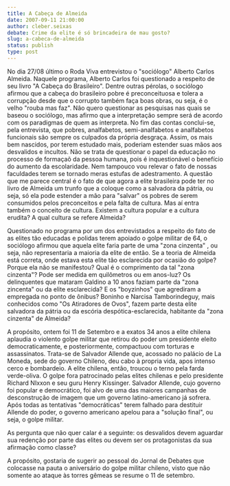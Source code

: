 ```yaml
---
title: A Cabeça de Almeida
date: 2007-09-11 21:00:00
author: cleber.seixas
debate: Crime da elite é só brincadeira de mau gosto?
slug: a-cabeca-de-almeida
status: publish 
type: post
---
```


No dia 27/08 último o Roda Viva entrevistou o "sociólogo" Alberto Carlos Almeida. Naquele programa, Alberto Carlos foi questionado a respeito de seu livro "A Cabeça do Brasileiro". Dentre outras pérolas, o sociólogo afirmou que a cabeça do brasileiro pobre é preconceituosa e tolera a corrupção desde que o corrupto também faça boas obras, ou seja, é o velho "rouba mas faz". Nâo quero questionar as pesquisas nas quais se baseou o sociólogo, mas afirmo que a interpretação sempre será de acordo com os paradigmas de quem as interpreta. No fim das contas conclui-se, pela entrevista, que pobres, analfabetos, semi-analfabetos e analfabetos funcionais são sempre os culpados da própria desgraça. Assim, os mais bem nascidos, por terem estudado mais, poderiam estender suas mãos aos desvalidos e incultos. Não se trata de questionar o papel da educação no processo de formaçaõ da pessoa humana, pois é inquestionável o benefício do aumento da escolaridade. Nem tampouco vou relevar o fato de nossas faculdades terem se tornado meras estufas de adestramento. A questão que me parece central é o fato de que agora a elite brasileira pode ter no livro de Almeida um trunfo que a coloque como a salvadora da pátria, ou seja, só ela pode estender a mão para "salvar" os pobres de serem consumidos pelos preconceitos e pela falta de cultura. Mas aí entra também o conceito de cultura. Existem a cultura popular e a cultura erudita? A qual cultura se refere Almeida?   

Questionado no programa por um dos entrevistados a respeito do fato de as elites tão educadas e polidas terem apoiado o golpe militar de 64, o sociólogo afirmou que aquela elite faria parte de uma "zona cinzenta" , ou seja, não representaria a maioria da elite de então. Se a teoria de Almeida está correta, onde estava esta elite tão esclarecida por ocasião do golpe? Porque ela não se manifestou? Qual é o comprimento da tal "zona cinzenta"? Pode ser medida em quilômetros ou em anos-luz? Os delinquentes que mataram Galdino a 10 anos faziam parte da "zona zincenta" ou da elite esclarecida? E os "boyzinhos" que agrediram a empregada no ponto de ônibus? Boninho e Narcisa Tamborindeguy, mais conhecidos como "Os Atiradores de Ovos", fazem parte desta elite salvadora da pátria ou da escória despótica-esclarecida, habitante da "zona cinzenta" de Almeida?  

A propósito, ontem foi 11 de Setembro e a exatos 34 anos a elite chilena aplaudia o violento golpe militar que retirou do poder um presidente eleito democraticamente, e posteriormente, compactuou com torturas e assassinatos. Trata-se de Salvador Allende que, acossado no palácio de La Moneda, sede do governo Chileno, deu cabo à propria vida, apos intenso cerco e bombardeio. A elite chilena, então, troucou o terno pela farda verde-oliva. O golpe fora patrocinado pelas elites chilenas e pelo presidente Richard NIxxon e seu guru Henry Kissinger. Salvador Allende, cujo governo foi popular e democrático, foi alvo de uma das maiores campanhas de desconstrução de imagem que um governo latino-americano já sofrera. Após todas as tentativas "democráticas" terem falhado para destituir Allende do poder, o governo americano apelou para a "solução final", ou seja, o golpe militar.   

As pergunta que não quer calar é a seguinte: os desvalidos devem aguardar sua redenção por parte das elites ou devem ser os protagonistas da sua afirmação como classe?   

A propósito, gostaria de sugerir ao pessoal do Jornal de Debates que colocasse na pauta o aniversário do golpe militar chileno, visto que não somente ao ataque às torres gêmeas se resume o 11 de setembro.
